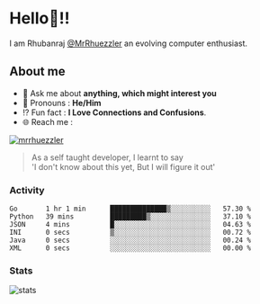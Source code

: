 
  
  
# Hello:wave:!!
I am Rhubanraj [@MrRhuezzler](https://github.com/MrRhuezzler) an evolving computer enthusiast.

## About me
<!-- - :sparkles: I'm currently working on [**de-viz**](https://github.com/MrRhuezzler/de-viz) -->
<!-- - :sparkles: Previously worked in [**Journal Management System**](https://manuscript.psgtech.ac.in) -->
<!-- - :book: I'm currently learning **Microservices Architecture** -->
- :speech_balloon: Ask me about **anything, which might interest you**
- :man: Pronouns : **He/Him**
- :interrobang: Fun fact : **I Love Connections and Confusions**.
- :globe_with_meridians: Reach me :  
  
[![mrrhuezzler](https://img.shields.io/badge/LinkedIn-0077B5?style=for-the-badge&logo=linkedin&logoColor=white)](https://www.linkedin.com/in/mrrhuezzler/)
<!--
### Interesting things, I found :bangbang:
-->
<!--
## Skills

## Drop a, Hi !
-->

<!-- 
Quotes
>  Always we overestimate the amount of work we can do in a day,  
>  and underestimate the amount we can do in our lifetime.
-->

> As a self taught developer, I learnt to say  
> 'I don't know about this yet, But I will figure it out'

### Activity
<!--START_SECTION:waka-->

```text
Go       1 hr 1 min      ██████████████▒░░░░░░░░░░   57.30 %
Python   39 mins         █████████▒░░░░░░░░░░░░░░░   37.10 %
JSON     4 mins          █░░░░░░░░░░░░░░░░░░░░░░░░   04.63 %
INI      0 secs          ▒░░░░░░░░░░░░░░░░░░░░░░░░   00.72 %
Java     0 secs          ░░░░░░░░░░░░░░░░░░░░░░░░░   00.24 %
XML      0 secs          ░░░░░░░░░░░░░░░░░░░░░░░░░   00.00 %
```

<!--END_SECTION:waka-->

### Stats
![stats](https://github-readme-streak-stats.herokuapp.com/?user=MrRhuezzler)
